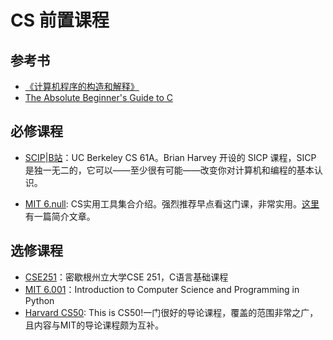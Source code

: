 # CS 前置课程

## 参考书

* [《计算机程序的构造和解释》](https://book.douban.com/subject/1148282/)
* [The Absolute Beginner's Guide to C](https://book.douban.com/subject/2622021/)

## 必修课程

* [SCIP](https://archive.org/details/ucberkeley-webcast-PL3E89002AA9B9879E?sort=titleSorter)|[B站](https://www.bilibili.com/video/av40460492/)：UC Berkeley CS 61A。Brian Harvey 开设的 SICP 课程，SICP 是独一无二的，它可以——至少很有可能——改变你对计算机和编程的基本认识。

* [MIT 6.null](https://missing.csail.mit.edu/): CS实用工具集合介绍。强烈推荐早点看这门课，非常实用。[这里](https://zhuanlan.zhihu.com/p/139361685)有一篇简介文章。

## 选修课程

* [CSE251](https://www.cse.msu.edu/~cse251/index.html)：密歇根州立大学CSE 251，C语言基础课程
* [MIT 6.001](https://ocw.mit.edu/courses/electrical-engineering-and-computer-science/6-0001-introduction-to-computer-science-and-programming-in-python-fall-2016/)：Introduction to Computer Science and Programming in Python
* [Harvard CS50](https://cs50.harvard.edu/x/2020/): This is CS50!一门很好的导论课程，覆盖的范围非常之广，且内容与MIT的导论课程颇为互补。

